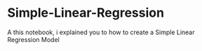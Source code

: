 # Simple-Linear-Regression
A this notebook, i explained you to how to create a Simple Linear Regression Model
